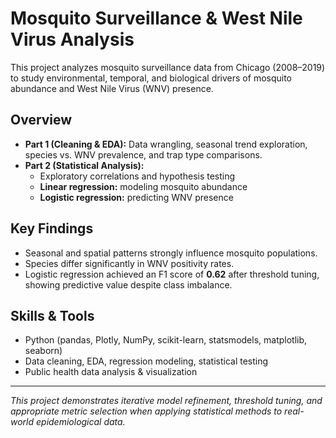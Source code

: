 # Mosquito Surveillance & West Nile Virus Analysis

This project analyzes mosquito surveillance data from Chicago (2008–2019) to study environmental, temporal, and biological drivers of mosquito abundance and West Nile Virus (WNV) presence.

## Overview
- **Part 1 (Cleaning & EDA):** Data wrangling, seasonal trend exploration, species vs. WNV prevalence, and trap type comparisons.  
- **Part 2 (Statistical Analysis):**  
  - Exploratory correlations and hypothesis testing  
  - **Linear regression:** modeling mosquito abundance  
  - **Logistic regression:** predicting WNV presence  

## Key Findings
- Seasonal and spatial patterns strongly influence mosquito populations.  
- Species differ significantly in WNV positivity rates.  
- Logistic regression achieved an F1 score of **0.62** after threshold tuning, showing predictive value despite class imbalance.  

## Skills & Tools
- Python (pandas, Plotly, NumPy, scikit-learn, statsmodels, matplotlib, seaborn)  
- Data cleaning, EDA, regression modeling, statistical testing  
- Public health data analysis & visualization  

---
*This project demonstrates iterative model refinement, threshold tuning, and appropriate metric selection when applying statistical methods to real-world epidemiological data.*
